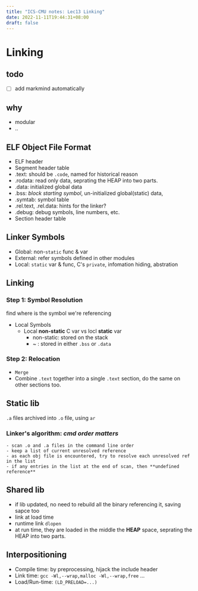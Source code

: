 ```yaml
---
title: "ICS-CMU notes: Lec13 Linking"
date: 2022-11-11T19:44:31+08:00
draft: false
---
```



# Linking

## todo

- [ ] add markmind automatically

## why

- modular
- ..

## ELF Object File Format

- ELF header
- Segment header table
- .text: should be `.code`, named for historical reason
- .rodata: read only data, seprating the HEAP into two parts.
- .data: initialized global data
- .bss: *block starting symbol*, un-initialized global(static) data, 
- .symtab: symbol table
- .rel.text, .rel.data: hints for the linker?
- .debug: debug symbols, line numbers, etc.
- Section header table


## Linker Symbols

- Global: non-`static` func & var
- External: refer symbols defined in other modules
- Local: `static` var & func, C's `private`, infomation hiding, abstration

## Linking

### Step 1: Symbol Resolution
find where is the symbol we're referencing

- Local Symbols
    - Local **non-static** C var vs locl **static** var
        - non-static: stored on the stack
        - ~ : stored in either `.bss` or `.data`

### Step 2: Relocation
- `Merge`
- Combine `.text` together into a single `.text` section, do the same on other sections too.


## Static lib

`.a` files archived into `.o` file, using `ar`

### Linker's algorithm: *cmd order matters*
    - scan .o and .a files in the command line order
    - keep a list of current unresolved reference
    - as each obj file is encountered, try to resolve each unresolved ref in the list
    - if any entries in the list at the end of scan, then **undefined reference**

## Shared lib

- if lib updated, no need to rebuild all the binary referencing it, saving sapce too
- link at load time
- runtime link `dlopen`
- at run time, they are loaded in the middle the **HEAP** space, seprating the HEAP into two parts.

## Interpositioning

- Compile time: by preprocessing, hijack the include header
- Link time: `gcc -Wl,--wrap,malloc -Wl,--wrap,free` ...
- Load/Run-time: `(LD_PRELOAD=...)`